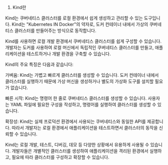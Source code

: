 1. Kind란

Kind는 쿠버네티스 클러스터를 로컬 환경에서 쉽게 생성하고 관리할 수 있는 도구입니다. Kind는 "Kubernetes IN Docker"의 약자로, 도커 컨테이너 내에서 가상의 쿠버네티스 클러스터를 만들어주는 방식으로 동작합니다.

Kind를 사용하면 로컬 개발 환경에서 쿠버네티스 클러스터를 쉽게 구성할 수 있습니다. 개발자는 도커를 사용하여 로컬 머신에서 독립적인 쿠버네티스 클러스터를 만들고, 애플리케이션을 테스트하거나 개발 환경을 구축할 수 있습니다.

Kind의 주요 특징은 다음과 같습니다:

가벼움: Kind는 가볍고 빠르게 클러스터를 생성할 수 있습니다. 도커 컨테이너 내에서 클러스터를 실행하기 때문에 가상 머신을 생성하거나 별도의 가상화 도구를 설치할 필요가 없습니다.

빠른 시작: Kind는 명령어 한 줄로 쿠버네티스 클러스터를 생성할 수 있습니다. 사용자는 YAML 파일에 필요한 구성을 작성하고, 명령어를 실행하여 클러스터를 생성할 수 있습니다.

확장성: Kind는 실제 프로덕션 환경에서 사용되는 쿠버네티스와 동일한 API를 제공합니다. 따라서 개발자는 로컬 환경에서 애플리케이션을 테스트하면서 클러스터의 동작을 신뢰할 수 있습니다.

Kind는 로컬 개발, 테스트, 디버깅, 데모 등 다양한 상황에서 유용하게 사용될 수 있습니다. 개발자들은 개별적인 클러스터를 생성하여 애플리케이션을 격리된 환경에서 실행하고, 필요에 따라 클러스터를 구성하고 확장할 수 있습니다.